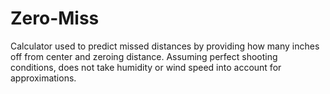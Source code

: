 # Zero-Miss
Calculator used to predict missed distances by providing how many inches off from center and zeroing distance.
Assuming perfect shooting conditions, does not take humidity or wind speed into account for approximations.
